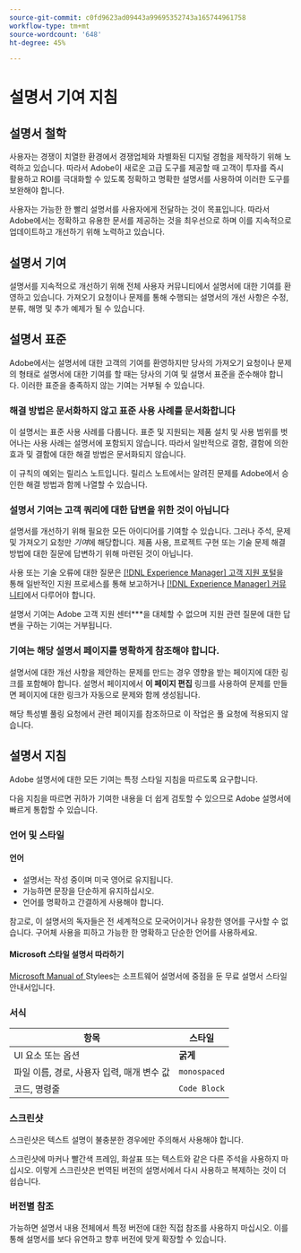 ```yaml
---
source-git-commit: c0fd9623ad09443a99695352743a165744961758
workflow-type: tm+mt
source-wordcount: '648'
ht-degree: 45%

---
```

# 설명서 기여 지침

## 설명서 철학

사용자는 경쟁이 치열한 환경에서 경쟁업체와 차별화된 디지털 경험을 제작하기 위해 노력하고 있습니다. 따라서 Adobe이 새로운 고급 도구를 제공할 때 고객이 투자를 즉시 활용하고 ROI를 극대화할 수 있도록 정확하고 명확한 설명서를 사용하여 이러한 도구를 보완해야 합니다.

사용자는 가능한 한 빨리 설명서를 사용자에게 전달하는 것이 목표입니다. 따라서 Adobe에서는 정확하고 유용한 문서를 제공하는 것을 최우선으로 하며 이를 지속적으로 업데이트하고 개선하기 위해 노력하고 있습니다.

## 설명서 기여

설명서를 지속적으로 개선하기 위해 전체 사용자 커뮤니티에서 설명서에 대한 기여를 환영하고 있습니다. 가져오기 요청이나 문제를 통해 수행되는 설명서의 개선 사항은 수정, 분류, 해명 및 추가 예제가 될 수 있습니다.

## 설명서 표준

Adobe에서는 설명서에 대한 고객의 기여를 환영하지만 당사의 가져오기 요청이나 문제의 형태로 설명서에 대한 기여를 할 때는 당사의 기여 및 설명서 표준을 준수해야 합니다. 이러한 표준을 충족하지 않는 기여는 거부될 수 있습니다.

### 해결 방법은 문서화하지 않고 표준 사용 사례를 문서화합니다

이 설명서는 표준 사용 사례를 다룹니다. 표준 및 지원되는 제품 설치 및 사용 범위를 벗어나는 사용 사례는 설명서에 포함되지 않습니다. 따라서 일반적으로 결함, 결함에 의한 효과 및 결함에 대한 해결 방법은 문서화되지 않습니다.

이 규칙의 예외는 릴리스 노트입니다. 릴리스 노트에서는 알려진 문제를 Adobe에서 승인한 해결 방법과 함께 나열할 수 있습니다.

### 설명서 기여는 고객 쿼리에 대한 답변을 위한 것이 아닙니다

설명서를 개선하기 위해 필요한 모든 아이디어를 기여할 수 있습니다. 그러나 주석, 문제 및 가져오기 요청만 *기여*&#x200B;에 해당합니다. 제품 사용, 프로젝트 구현 또는 기술 문제 해결 방법에 대한 질문에 답변하기 위해 마련된 것이 아닙니다.

사용 또는 기술 오류에 대한 질문은 [[!DNL Experience Manager] 고객 지원 포털](https://experienceleague.adobe.com/?support-solution=Experience+Manager#home)을 통해 일반적인 지원 프로세스를 통해 보고하거나 [[!DNL Experience Manager] 커뮤니티](https://experienceleaguecommunities.adobe.com/t5/adobe-experience-manager/ct-p/adobe-experience-manager-community)에서 다루어야 합니다.

설명서 기여는 Adobe 고객 지원 센터***을 대체할 수 없으며 지원 관련 질문에 대한 답변을 구하는 기여는 거부됩니다.

### 기여는 해당 설명서 페이지를 명확하게 참조해야 합니다.

설명서에 대한 개선 사항을 제안하는 문제를 만드는 경우 영향을 받는 페이지에 대한 링크를 포함해야 합니다. 설명서 페이지에서 **이 페이지 편집** 링크를 사용하여 문제를 만들면 페이지에 대한 링크가 자동으로 문제와 함께 생성됩니다.

해당 특성별 풀링 요청에서 관련 페이지를 참조하므로 이 작업은 풀 요청에 적용되지 않습니다.

## 설명서 지침

Adobe 설명서에 대한 모든 기여는 특정 스타일 지침을 따르도록 요구합니다.

다음 지침을 따르면 귀하가 기여한 내용을 더 쉽게 검토할 수 있으므로 Adobe 설명서에 빠르게 통합할 수 있습니다.

### 언어 및 스타일

#### 언어

* 설명서는 작성 중이며 미국 영어로 유지됩니다.
* 가능하면 문장을 단순하게 유지하십시오.
* 언어를 명확하고 간결하게 사용해야 합니다.

참고로, 이 설명서의 독자들은 전 세계적으로 모국어이거나 유창한 영어를 구사할 수 없습니다. 구어체 사용을 피하고 가능한 한 명확하고 단순한 언어를 사용하세요.

#### Microsoft 스타일 설명서 따라하기

[Microsoft Manual of ](https://docs.microsoft.com/ko-kr/style-guide/welcome/) Stylees는 소프트웨어 설명서에 중점을 둔 무료 설명서 스타일 안내서입니다.

### 서식

| 항목 | 스타일 |
| -------------------------------------------- | ---------------- |
| UI 요소 또는 옵션 | **굵게** |
| 파일 이름, 경로, 사용자 입력, 매개 변수 값 | `monospaced` |
| 코드, 명령줄 | ```Code Block``` |

### 스크린샷

스크린샷은 텍스트 설명이 불충분한 경우에만 주의해서 사용해야 합니다.

스크린샷에 마커나 빨간색 프레임, 화살표 또는 텍스트와 같은 다른 주석을 사용하지 마십시오. 이렇게 스크린샷은 번역된 버전의 설명서에서 다시 사용하고 복제하는 것이 더 쉽습니다.

### 버전별 참조

가능하면 설명서 내용 전체에서 특정 버전에 대한 직접 참조를 사용하지 마십시오. 이를 통해 설명서를 보다 유연하고 향후 버전에 맞게 확장할 수 있습니다.
